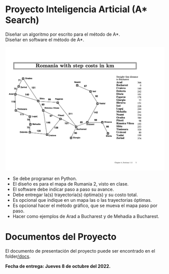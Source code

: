 # Proyecto Inteligencia Articial (A* Search)
Diseñar un algoritmo por escrito para el método de A*. <br>
Diseñar en software el método de A*. <br>

![Imagen mapa Romania](/img/romania_map.png)

<ul>
	<li>Se debe programar en Python.</li>
	<li>El diseño es para el mapa de Rumania 2, visto en clase.</li>
	<li>El software debe indicar paso a paso su avance.</li>
	<li>Debe entregar la(s) trayectoria(s) óptima(s) y su costo total.</li>
	<li>Es opcional que indique en un mapa las o las trayectorias óptimas.</li> 
	<li>Es opcional hacer el método gráfico, que se mueva el mapa paso por paso.</li>
	<li>Hacer como ejemplos de Arad a Bucharest y de Mehadia a Bucharest.</li>
</ul>

# Documentos del Proyecto
El documento de presentación del proyecto puede ser encontrado en el folder[/docs](https://github.com/BttrMrcry/a-start-search/tree/main/docs).

<b>Fecha de entrega: Jueves 8 de octubre del 2022.</b>
